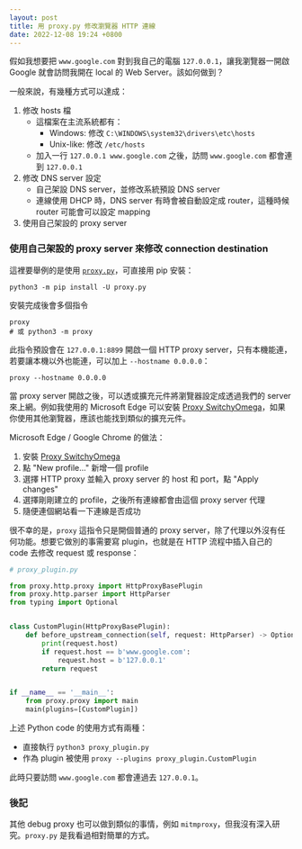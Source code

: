 ```yaml
---
layout: post
title: 用 proxy.py 修改瀏覽器 HTTP 連線
date: 2022-12-08 19:24 +0800
---
```


假如我想要把 `www.google.com` 對到我自己的電腦 `127.0.0.1`，讓我瀏覽器一開啟 Google 就會訪問我開在 local 的 Web Server。該如何做到？

一般來說，有幾種方式可以達成：

1. 修改 hosts 檔
    - 這檔案在主流系統都有：
        - Windows: 修改 `C:\WINDOWS\system32\drivers\etc\hosts`
        - Unix-like: 修改 `/etc/hosts`
    - 加入一行 `127.0.0.1 www.google.com` 之後，訪問 `www.google.com` 都會連到 `127.0.0.1`
2. 修改 DNS server 設定
    - 自己架設 DNS server，並修改系統預設 DNS server
    - 連線使用 DHCP 時，DNS server 有時會被自動設定成 router，這種時候 router 可能會可以設定 mapping
3. 使用自己架設的 proxy server

### 使用自己架設的 proxy server 來修改 connection destination

這裡要舉例的是使用 [`proxy.py`](https://github.com/abhinavsingh/proxy.py)，可直接用 pip 安裝：

```shell
python3 -m pip install -U proxy.py
```

安裝完成後會多個指令

```shell
proxy
# 或 python3 -m proxy
```

此指令預設會在 `127.0.0.1:8899` 開啟一個 HTTP proxy server，只有本機能連，若要讓本機以外也能連，可以加上 `--hostname 0.0.0.0`：

```shell
proxy --hostname 0.0.0.0
```

當 proxy server 開啟之後，可以透或擴充元件將瀏覽器設定成透過我們的 server 來上網。例如我使用的 Microsoft Edge 可以安裝 [Proxy SwitchyOmega](https://chrome.google.com/webstore/detail/proxy-switchyomega/padekgcemlokbadohgkifijomclgjgif?hl=zh-TW)，如果你使用其他瀏覽器，應該也能找到類似的擴充元件。

Microsoft Edge / Google Chrome 的做法：

1. 安裝 [Proxy SwitchyOmega](https://chrome.google.com/webstore/detail/proxy-switchyomega/padekgcemlokbadohgkifijomclgjgif?hl=zh-TW)
2. 點 "New profile..." 新增一個 profile  
3. 選擇 HTTP proxy 並輸入 proxy server 的 host 和 port，點 "Apply changes"
4. 選擇剛剛建立的 profile，之後所有連線都會由這個 proxy server 代理
5. 隨便連個網站看一下連線是否成功

很不幸的是，`proxy` 這指令只是開個普通的 proxy server，除了代理以外沒有任何功能。想要它做別的事需要寫 plugin，也就是在 HTTP 流程中插入自己的 code 去修改 request 或 response：

```python
# proxy_plugin.py

from proxy.http.proxy import HttpProxyBasePlugin
from proxy.http.parser import HttpParser
from typing import Optional


class CustomPlugin(HttpProxyBasePlugin):
    def before_upstream_connection(self, request: HttpParser) -> Optional[HttpParser]:
        print(request.host)
        if request.host == b'www.google.com':
            request.host = b'127.0.0.1'
        return request


if __name__ == '__main__':
    from proxy.proxy import main
    main(plugins=[CustomPlugin])
```

上述 Python code 的使用方式有兩種：

- 直接執行 `python3 proxy_plugin.py`
- 作為 plugin 被使用 `proxy --plugins proxy_plugin.CustomPlugin`

此時只要訪問 `www.google.com` 都會連過去 `127.0.0.1`。

### 後記

其他 debug proxy 也可以做到類似的事情，例如 `mitmproxy`，但我沒有深入研究。`proxy.py` 是我看過相對簡單的方式。
